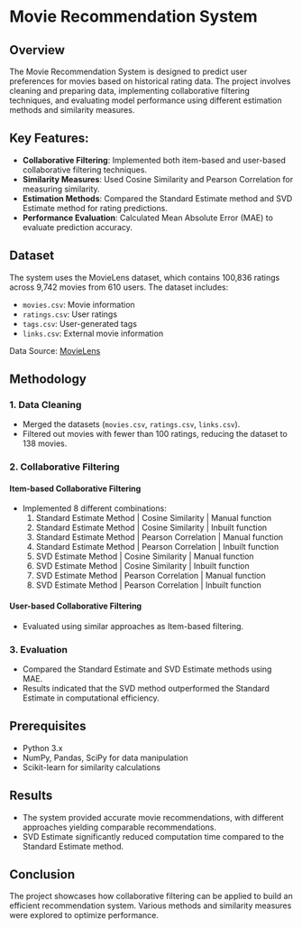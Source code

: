 # Movie Recommendation System

## Overview
The Movie Recommendation System is designed to predict user preferences for movies based on historical rating data. The project involves cleaning and preparing data, implementing collaborative filtering techniques, and evaluating model performance using different estimation methods and similarity measures.

## Key Features:
- **Collaborative Filtering**: Implemented both item-based and user-based collaborative filtering techniques.
- **Similarity Measures**: Used Cosine Similarity and Pearson Correlation for measuring similarity.
- **Estimation Methods**: Compared the Standard Estimate method and SVD Estimate method for rating predictions.
- **Performance Evaluation**: Calculated Mean Absolute Error (MAE) to evaluate prediction accuracy.

## Dataset
The system uses the MovieLens dataset, which contains 100,836 ratings across 9,742 movies from 610 users. The dataset includes:
- `movies.csv`: Movie information
- `ratings.csv`: User ratings
- `tags.csv`: User-generated tags
- `links.csv`: External movie information

Data Source: [MovieLens](https://grouplens.org/datasets/movielens/latest/)

## Methodology
### 1. Data Cleaning
- Merged the datasets (`movies.csv`, `ratings.csv`, `links.csv`).
- Filtered out movies with fewer than 100 ratings, reducing the dataset to 138 movies.

### 2. Collaborative Filtering
#### Item-based Collaborative Filtering
- Implemented 8 different combinations:
  1. Standard Estimate Method | Cosine Similarity | Manual function
  2. Standard Estimate Method | Cosine Similarity | Inbuilt function
  3. Standard Estimate Method | Pearson Correlation | Manual function
  4. Standard Estimate Method | Pearson Correlation | Inbuilt function
  5. SVD Estimate Method | Cosine Similarity | Manual function
  6. SVD Estimate Method | Cosine Similarity | Inbuilt function
  7. SVD Estimate Method | Pearson Correlation | Manual function
  8. SVD Estimate Method | Pearson Correlation | Inbuilt function

#### User-based Collaborative Filtering
- Evaluated using similar approaches as Item-based filtering.

### 3. Evaluation
- Compared the Standard Estimate and SVD Estimate methods using MAE.
- Results indicated that the SVD method outperformed the Standard Estimate in computational efficiency.

## Prerequisites
- Python 3.x
- NumPy, Pandas, SciPy for data manipulation
- Scikit-learn for similarity calculations

## Results
- The system provided accurate movie recommendations, with different approaches yielding comparable recommendations.
- SVD Estimate significantly reduced computation time compared to the Standard Estimate method.

## Conclusion
The project showcases how collaborative filtering can be applied to build an efficient recommendation system. Various methods and similarity measures were explored to optimize performance.
